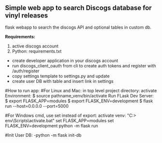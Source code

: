 
## Simple web app to search Discogs database for vinyl releases ##

flask webapp to search the discogs API and optional tables in custom db.

**Requirements:**
1. active discogs account
2. Python: requirements.txt

- create developer application in your discogs account
- run discogs_client_oauth from cli to create auth tokens and register with /auth/register
- copy settings template to settings.py and update
- create user DB with table and insert link in settings

#How to run app:
#For Linux and Mac:
in top level project directory:
activate Environment: $ source pathname_venv/bin/activate
Run FLask Dev Server:
$ export FLASK_APP=modules
$ export FLASK_ENV=development
$ flask run --host=0.0.0.0 --port=5000

#For Windows cmd, use set instead of export:
activate venv: "C:\> env\Scripts\activate.bat"
set FLASK_APP=modules
set FLASK_ENV=development
python -m flask run

#Init User DB:
-python -m flask init-db
